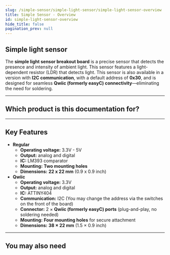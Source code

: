 ```yaml
---
slug: /simple-sensor/simple-light-sensor/simple-light-sensor-overview
title: Simple Sensor - Overview
id: simple-light-sensor-overview
hide_title: false
pagination_prev: null
---
```


## Simple light sensor

The **simple light sensor breakout board** is a precise sensor that detects the presence and intensity of ambient light. This sensor features a light-dependent resistor (LDR) that detects light. This sensor is also available in a version with **I2C communication**, with a default address of **0x30**, and is designed for seamless **Qwiic (formerly easyC) connectivity**—eliminating the need for soldering.

<CenteredImage src="/img/simple-sensor/simple-light-sensor/333041.jpg" alt="Qwiic version of the light sensor board" caption="Qwiic version of the fire sensor board"/>
<CenteredImage src="/img/simple-sensor/simple-light-sensor/333046.jpg" alt="Regular version of the fire sensor board" caption="Regular version of the light sensor board"/>

---

## Which product is this documentation for?

<QuickLink 
  title="Simple light sensor with easyC " 
  description="333041"
  url="https://soldered.com/product/simple-light-sensor-board-with-easyc/"
  image="/img/simple-sensor/simple-light-sensor/333041.jpg" 
/>
<QuickLink 
  title="Simple light sensor " 
  description="333046"
  url="https://soldered.com/product/simple-light-sensor-board/"
  image="/img/simple-sensor/simple-light-sensor/333046.jpg" 
/>

---

## Key Features
- **Regular**
    - **Operating voltage:** 3.3V - 5V
    - **Output:** analog and digital
    - **IC:** LM393 comparator
    - **Mounting:** **Two mounting holes**
    - **Dimensions:** **22 x 22 mm** (0.9 x 0.9 inch)
- **Qwiic**
    - **Operating voltage:** 3.3V
    - **Output:** analog and digital
    - **IC:** ATTINY404
    - **Communication:** I2C (You may change the address via the switches on the front of the board) 
    - **Connector:** 2 × **Qwiic (formerly easyC) ports** (plug-and-play, no soldering needed)
    - **Mounting:** **Four mounting holes** for secure attachment  
    - **Dimensions:** **38 × 22 mm** (1.5 × 0.9 inch)

---

## You may also need
<QuickLink 
  title="Qwiic cable" 
  description="Qwiic (formerly easyC) compatible cables with connectors on both ends, available in various lengths."
  url="https://soldered.com/product/easyc-cable/"
  image="/img/333311.webp" 
/>